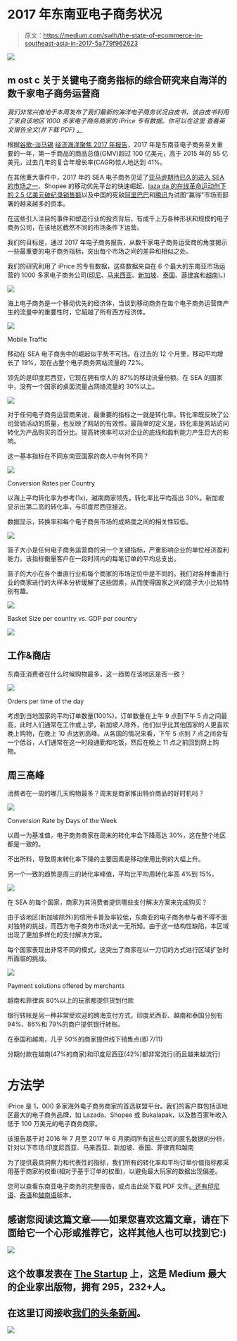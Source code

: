 # 2017 年东南亚电子商务状况

> 原文：<https://medium.com/swlh/the-state-of-ecommerce-in-southeast-asia-in-2017-5a779f962623>

![](img/dd48e2bfc6b23596d9b97d7beafe7473.png)

## m **ost** c **关于**关键电子商务指标**的综合研究**来自**海洋**的数千家电子商务运营商

*我们非常兴奋地于本周发布了我们最新的海洋电子商务状况白皮书，该白皮书利用了来自该地区 1000 多家电子商务商家的 iPrice 专有数据。你可以在这里* *查看英文报告全文(并下载 PDF)* [*。*](https://iprice.my/insights/stateofecommerce2017/)

根据[谷歌-淡马锡](https://www.blog.google/documents/16/Google-Temasek_e-Conomy_SEA_Spotlight_2017.pdf) [经济海洋聚焦 2017 年报告](http://www.temasek.com.sg/Documents/userfiles/files/e-Conomy%20SEA%20Spotlight%202017%20Full%20Report.pdf)，2017 年是东南亚电子商务至关重要的一年，第一手商品的商品总值(GMV)超过 100 亿美元，高于 2015 年的 55 亿美元，过去几年的复合年增长率(CAGR)惊人地达到 41%。

在其他重大事件中，2017 年的 SEA 电子商务见证了[亚马逊期待已久的进入 SEA 的市场之一](https://techcrunch.com/2017/07/26/amazon-prime-now-launches-in-singapore-its-first-market-in-southeast-asia/)、Shopee 的移动优先平台的快速崛起、[laza da 的在线革命运动创下的 2.5 亿美元破纪录销售额](http://markets.businessinsider.com/news/stocks/Lazada-extends-record-breaking-streak-with-USD-250-million-GMV-haul-in-the-grand-finale-sale-of-Online-Revolution-1011613636)以及中国的死敌[阿里巴巴](https://www.cnbc.com/2017/06/28/alibaba-to-invest-1-billion-dollars-into-lazada.html)和[腾讯](https://www.bloomberg.com/news/articles/2017-05-08/garena-rebrands-as-sea-after-raising-550-million-in-new-funding)为试图“赢得”市场而部署的越来越多的资本。

在这些引人注目的事件和塑造行业的投资背后，有成千上万各种形状和规模的电子商务公司，在该地区截然不同的市场条件下运营。

我们的目标是，通过 2017 年电子商务报告，从数千家电子商务运营商的角度揭示一些最重要的电子商务指标，突出每个市场之间的差异和相似之处。

我们的研究利用了 iPrice 的专有数据，这些数据来自在 6 个最大的东南亚市场运营的 1000 多家电子商务公司([印尼](https://iprice.co.id)、[马来西亚](https://iprice.my)、[新加坡](https://iprice.sg)、[泰国](https://ipricethailand.com)、[菲律宾](https://iprice.ph)和[越南](https://iprice.vn))。)

![](img/63b9dd197c1a466ecda62e25a617820f.png)

海上电子商务是一个移动优先的经济体，当谈到移动商务在每个电子商务运营商产生的流量中的重要性时，它超越了所有西方经济体。

![](img/20dabaa1d840bad8a75730d4093a6ee4.png)

Mobile Traffic

移动在 SEA 电子商务中的崛起似乎势不可挡。在过去的 12 个月里，移动平均增长了 19%，现在占整个电子商务网站流量的 72%。

领先的是印度尼西亚，它现在拥有惊人的 87%的移动流量份额。在 SEA 的国家中，没有一个国家的桌面流量占网络流量的 30%以上。

![](img/c7392491f624c3144fb78483de6f3b55.png)

对于任何电子商务运营商来说，最重要的指标之一就是转化率。转化率既反映了公司营销活动的质量，也反映了网站的有效性。最简单的定义是，转化率是网站访问转化为产品购买的百分比。提高转换率可以对企业的底线和盈利能力产生巨大的影响。

这一基本指标在不同东南亚国家的商人中有何不同？

![](img/ef1369fb433cf4dc362c72a6d0fe4fb3.png)

Conversion Rates per Country

以海上平均转化率为参考(1x)，越南商家领先，转化率比平均高出 30%。新加坡显示出第二高的转化率，与印度尼西亚接近。

数据显示，转换率和每个电子商务市场的成熟度之间的相关性较低。

![](img/d888ac6f39438c6f5f9e7abf0de8b4f7.png)

篮子大小是任何电子商务运营商的另一个关键指标，严重影响企业的单位经济盈利能力。该指标衡量客户在一段时间内的每笔订单的平均总支出。

篮子的大小在各个垂直行业和每个商家的市场定位中是不同的。我们对各种垂直行业的商家进行的大样本分析缓解了这些因素，从而使得国家之间的篮子大小比较特别有趣。

![](img/6a308a83aa4338c80b35a1afd5d8af9b.png)

Basket Size per country vs. GDP per country

![](img/61c951276a2e5915d7d7e33bdfbe363a.png)

## **工作&商店**

东南亚消费者在什么时候购物最多，这一趋势在该地区是否一致？

![](img/6f5b0a76f25aec5e68d20063465cc475.png)

Orders per time of the day

考虑到当地国家的平均订单数量(100%)，订单数量在上午 9 点到下午 5 点之间最高，此时人们通常在工作或上学，新加坡人除外，他们似乎比其他国家的人更喜欢晚上购物，在晚上 10 点达到高峰。从各国的情况来看，下午 5 点到 7 点之间会有一个低谷，人们通常在这一时段通勤和吃饭，然后在晚上 11 点之前回到网上购物。

## **周三高峰**

消费者在一周的哪几天购物最多？周末是商家推出特价商品的好时机吗？

![](img/241aacb5f01aa9097e3c780240b0ddba.png)

Conversion Rate by Days of the Week

以周一为基准值，电子商务商家在周末的转化率会下降高达 30%，这在整个地区都是一致的。

不出所料，导致周末转化率下降的主要因素是移动使用比例的大幅上升。

另一个一致的趋势是周三的转化率峰值，平均比平均周转化率高 4%到 15%。

![](img/3d56afd0f92d691d3f2f13ec8597fc3c.png)

在 SEA 的每个国家，商家为其消费者提供哪些支付解决方案来完成购买？

由于该地区(新加坡除外)的信用卡普及率较低，东南亚的电子商务参与者不得不面对独特的挑战，而西方电子商务市场对此一无所知。由于这一结构性缺陷，本区域出现了更加多样化的支付解决方案。

每个国家表现出非常不同的模式，这突出了商家在以一刀切的方式进行区域扩张时所面临的挑战。

![](img/7c987f58d9325b440f6412496022ad93.png)

Payment solutions offered by merchants

越南和菲律宾 80%以上的玩家都提供货到付款

银行转账是另一种非常受欢迎的跨海支付方式，印度尼西亚、越南和泰国分别有 94%、86%和 79%的商户提供银行转账。

在泰国和越南，几乎 50%的商家提供线下销售点(即 7/11)

分期付款在越南(47%的商家)和印度尼西亚(42%)都非常流行(而且越来越流行)

# 方法学

iPrice 是 1，000 多家海外电子商务商家的首选联盟平台。我们的客户群包括该地区最大的电子商务品牌，如 Lazada、Shopee 或 Bukalapak，以及数百家年收入低于 100 万美元的电子商务商家。

该报告基于对 2016 年 7 月至 2017 年 6 月期间所有这些公司的匿名数据的分析，针对以下市场:印度尼西亚、马来西亚、新加坡、泰国、菲律宾和越南

为了提供最具洞察力和代表性的指标，我们所有的转化率和平均订单价值指标都采用基于商家的权重(相对于基于订单的权重)，以避免最大玩家的数据出现偏差。

您可以查看东南亚电子商务的完整报告，或点击此处下载 PDF 文件[。还有](https://iprice.my/insights/stateofecommerce2017/)[印尼语](https://iprice.co.id/insights/stateofecommerce2017/)、[泰语](https://ipricethailand.com/insights/stateofecommerce2017/)和[越南语](https://iprice.vn/insights/stateofecommerce2017/)版本。

## 感谢您阅读这篇文章——如果您喜欢这篇文章，请在下面给它一个心形或推荐它，这样其他人也可以找到它:)

![](img/731acf26f5d44fdc58d99a6388fe935d.png)

## 这个故事发表在 [The Startup](https://medium.com/swlh) 上，这是 Medium 最大的企业家出版物，拥有 295，232+人。

## 在这里订阅接收[我们的头条新闻](http://growthsupply.com/the-startup-newsletter/)。

![](img/731acf26f5d44fdc58d99a6388fe935d.png)